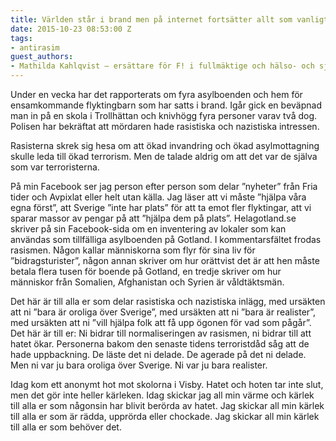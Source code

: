 ```yaml
---
title: Världen står i brand men på internet fortsätter allt som vanligt
date: 2015-10-23 08:53:00 Z
tags:
- antirasim
guest_authors:
- Mathilda Kahlqvist — ersättare för F! i fullmäktige och hälso- och sjukvårdsnämnden, samt styrelsemedlem i Unga feminister Gotland
---
```


Under en vecka har det rapporterats om fyra asylboenden och hem för ensamkommande flyktingbarn som har satts i brand. Igår gick en beväpnad man in på en skola i Trollhättan och knivhögg fyra personer varav två dog. Polisen har bekräftat att mördaren hade rasistiska och nazistiska intressen.

Rasisterna skrek sig hesa om att ökad invandring och ökad asylmottagning skulle leda till ökad terrorism. Men de talade aldrig om att det var de själva som var terroristerna.

På min Facebook ser jag person efter person som delar ”nyheter” från Fria tider och Avpixlat eller helt utan källa. Jag läser att vi måste ”hjälpa våra egna först”, att Sverige ”inte har plats” för att ta emot fler flyktingar, att vi sparar massor av pengar på att ”hjälpa dem på plats”. Helagotland.se skriver på sin Facebook-sida om en inventering av lokaler som kan användas som tillfälliga asylboenden på Gotland. I kommentarsfältet frodas rasismen. Någon kallar människorna som flyr för sina liv för ”bidragsturister”, någon annan skriver om hur orättvist det är att hen måste betala flera tusen för boende på Gotland, en tredje skriver om hur människor från Somalien, Afghanistan och Syrien är våldtäktsmän.

Det här är till alla er som delar rasistiska och nazistiska inlägg, med ursäkten att ni ”bara är oroliga över Sverige”, med ursäkten att ni ”bara är realister”, med ursäkten att ni ”vill hjälpa folk att få upp ögonen för vad som pågår”. Det här är till er: Ni bidrar till normaliseringen av rasismen, ni bidrar till att hatet ökar. Personerna bakom den senaste tidens terroristdåd såg att de hade uppbackning. De läste det ni delade. De agerade på det ni delade. Men ni var ju bara oroliga över Sverige. Ni var ju bara realister.

Idag kom ett anonymt hot mot skolorna i Visby. Hatet och hoten tar inte slut, men det gör inte heller kärleken. Idag skickar jag all min värme och kärlek till alla er som någonsin har blivit berörda av hatet. Jag skickar all min kärlek till alla er som är rädda, upprörda eller chockade. Jag skickar all min kärlek till alla er som behöver det.